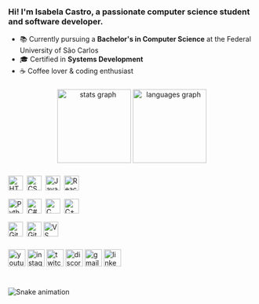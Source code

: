 ### Hi! I'm **Isabela Castro**, a passionate computer science student and software developer.  

- 📚 Currently pursuing a **Bachelor's in Computer Science** at the Federal University of São Carlos  
- 🎓 Certified in **Systems Development**  
- ☕ Coffee lover & coding enthusiast  

###

<div align="center">
  <img src="https://github-readme-stats.vercel.app/api?username=IsabeladpCastro&hide_title=false&hide_rank=false&show_icons=true&include_all_commits=true&count_private=true&disable_animations=false&theme=dracula&locale=en&hide_border=false" height="150" alt="stats graph"  />
  <img src="https://github-readme-stats.vercel.app/api/top-langs?username=IsabeladpCastro&locale=en&hide_title=false&layout=compact&card_width=320&langs_count=5&theme=dracula&hide_border=false" height="150" alt="languages graph"  />
</div>

###

<div align="left">
   <!-- Frontend -->
  <img src="https://cdn.jsdelivr.net/gh/devicons/devicon/icons/html5/html5-original.svg" height="30" alt="HTML5" />&nbsp;
  <img src="https://cdn.jsdelivr.net/gh/devicons/devicon/icons/css3/css3-original.svg" height="30" alt="CSS3" />&nbsp;
  <img src="https://cdn.jsdelivr.net/gh/devicons/devicon/icons/javascript/javascript-original.svg" height="30" alt="JavaScript" />&nbsp;
  <img src="https://cdn.jsdelivr.net/gh/devicons/devicon/icons/react/react-original.svg" height="30" alt="React" />
  
  <!-- Backend -->
  <img src="https://cdn.jsdelivr.net/gh/devicons/devicon/icons/python/python-original.svg" height="30" alt="Python" />&nbsp;
  <img src="https://cdn.jsdelivr.net/gh/devicons/devicon/icons/csharp/csharp-original.svg" height="30" alt="C#" />&nbsp;
  <img src="https://cdn.jsdelivr.net/gh/devicons/devicon/icons/c/c-original.svg" height="30" alt="C" />&nbsp;
  <img src="https://cdn.jsdelivr.net/gh/devicons/devicon/icons/cplusplus/cplusplus-original.svg" height="30" alt="C++" />&nbsp;

  <!-- Ferramentas -->
  <img src="https://cdn.jsdelivr.net/gh/devicons/devicon/icons/git/git-original.svg" height="30" alt="Git" />&nbsp;
  <img loading="lazy" src="https://www.nicepng.com/png/full/52-520535_free-files-github-github-icon-png-white.png" height="30" alt="GitHub"/>
  <img src="https://cdn.jsdelivr.net/gh/devicons/devicon/icons/vscode/vscode-original.svg" height="30" alt="VS Code" />
  
</div>

###

<div align="left">
  <img src="https://img.shields.io/static/v1?message=Youtube&logo=youtube&label=&color=FF0000&logoColor=white&labelColor=&style=for-the-badge" height="35" alt="youtube logo"  />
  <img src="https://img.shields.io/static/v1?message=Instagram&logo=instagram&label=&color=E4405F&logoColor=white&labelColor=&style=for-the-badge" height="35" alt="instagram logo"  />
  <img src="https://img.shields.io/static/v1?message=Twitch&logo=twitch&label=&color=9146FF&logoColor=white&labelColor=&style=for-the-badge" height="35" alt="twitch logo"  />
  <img src="https://img.shields.io/static/v1?message=Discord&logo=discord&label=&color=7289DA&logoColor=white&labelColor=&style=for-the-badge" height="35" alt="discord logo"  />
  <img src="https://img.shields.io/static/v1?message=Gmail&logo=gmail&label=&color=D14836&logoColor=white&labelColor=&style=for-the-badge" height="35" alt="gmail logo"  />
  <img src="https://img.shields.io/static/v1?message=LinkedIn&logo=linkedin&label=&color=0077B5&logoColor=white&labelColor=&style=for-the-badge" height="35" alt="linkedin logo"  />
</div>

###

<br clear="both">

<img src="https://raw.githubusercontent.com/maurodesouza/maurodesouza/output/snake.svg" alt="Snake animation" />

###
